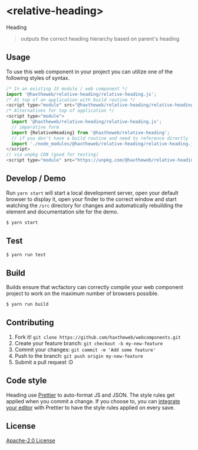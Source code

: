 # &lt;relative-heading&gt;

Heading
> outputs the correct heading hierarchy based on parent&#39;s heading

## Usage
To use this web component in your project you can utilize one of the following styles of syntax.

```js
/* In an existing JS module / web component */
import '@haxtheweb/relative-heading/relative-heading.js';
/* At top of an application with build routine */
<script type="module" src="@haxtheweb/relative-heading/relative-heading.js"></script>
/* Alternatives for top of application */
<script type="module">
  import '@haxtheweb/relative-heading/relative-heading.js';
  // imperative form
  import {RelativeHeading} from '@haxtheweb/relative-heading';
  // if you don't have a build routine and need to reference directly
  import './node_modules/@haxtheweb/relative-heading/relative-heading.js';
</script>
// via unpkg CDN (good for testing)
<script type="module" src="https://unpkg.com/@haxtheweb/relative-heading/relative-heading.js"></script>
```

## Develop / Demo
Run `yarn start` will start a local development server, open your default browser to display it, open your finder to the correct window and start watching the `/src` directory for changes and automatically rebuilding the element and documentation site for the demo.
```bash
$ yarn start
```

## Test

```bash
$ yarn run test
```

## Build
Builds ensure that wcfactory can correctly compile your web component project to
work on the maximum number of browsers possible.
```bash
$ yarn run build
```

## Contributing

1. Fork it! `git clone https://github.com/haxtheweb/webcomponents.git`
2. Create your feature branch: `git checkout -b my-new-feature`
3. Commit your changes: `git commit -m 'Add some feature'`
4. Push to the branch: `git push origin my-new-feature`
5. Submit a pull request :D

## Code style

Heading  use [Prettier][prettier] to auto-format JS and JSON.  The style rules get applied when you commit a change.  If you choose to, you can [integrate your editor][prettier-ed] with Prettier to have the style rules applied on every save.

[prettier]: https://github.com/prettier/prettier/
[prettier-ed]: https://github.com/prettier/prettier/#editor-integration
[polyserve]: https://github.com/Polymer/polyserve
[web-component-tester]: https://github.com/Polymer/web-component-tester

## License
[Apache-2.0 License](http://opensource.org/licenses/Apache-2.0)